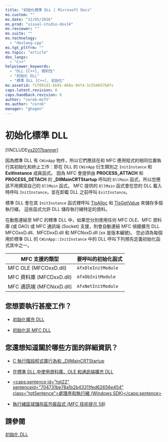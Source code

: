 ```yaml
---
title: "初始化標準 DLL | Microsoft Docs"
ms.custom: ""
ms.date: "12/05/2016"
ms.prod: "visual-studio-dev14"
ms.reviewer: ""
ms.suite: ""
ms.technology: 
  - "devlang-cpp"
ms.tgt_pltfrm: ""
ms.topic: "article"
dev_langs: 
  - "C++"
helpviewer_keywords: 
  - "DLL [C++], 規則性"
  - "初始化 DLL"
  - "標準 DLL [C++], 初始化"
ms.assetid: f1f091d1-bb91-468a-94f4-3c554657b8fc
caps.latest.revision: 8
caps.handback.revision: 8
author: "corob-msft"
ms.author: "corob"
manager: "ghogen"
---
```

# 初始化標準 DLL
[!INCLUDE[vs2017banner](../assembler/inline/includes/vs2017banner.md)]

因為標準 DLL 有 `CWinApp` 物件，所以它們應該在和 MFC 應用程式的相同位置執行其初始化和終止工作：即在 DLL 的 `CWinApp` 衍生類別之 `InitInstance` 和 **ExitInstance** 成員函式。  因為 MFC 會提供由 **PROCESS\_ATTACH** 和 **PROCESS\_DETACH** 的 **\_DllMainCRTStartup** 呼叫的 `DllMain` 函式，所以您應該不用撰寫自己的 `DllMain` 函式。  MFC 提供的 `DllMain` 函式會在您的 DLL 載入時呼叫 `InitInstance`，並在卸載 DLL 之前呼叫 `ExitInstance`。  
  
 標準 DLL 會在其 `InitInstance` 函式裡呼叫 [TlsAlloc](http://msdn.microsoft.com/library/windows/desktop/ms686801) 和 [TlsGetValue](http://msdn.microsoft.com/library/windows/desktop/ms686812) 來儲存多個執行緒。  這些函式允許 DLL 儲存執行緒特定的資料。  
  
 在動態連結至 MFC 的標準 DLL 中，如果您分別使用任何 MFC OLE、MFC 資料庫 \(或 DAO\) 或 MFC 通訊端 \(Socket\) 支援，則會自動連結 MFC 偵錯擴充 DLL MFCOxxD.dll、MFCDxxD.dll 和 MFCNxxD.dll \(xx 是版本編號\)。  您必須為每個用於標準 DLL 的 `CWinApp::InitInstance` 中的 DLL 呼叫下列預先定義初始化函式其中之一。  
  
|MFC 支援的類型|要呼叫的初始化函式|  
|---------------|---------------|  
|MFC OLE \(MFCOxxD.dll\)|`AfxOleInitModule`|  
|MFC 資料庫 \(MFCDxxD.dll\)|`AfxDbInitModule`|  
|MFC 通訊端 \(MFCNxxD.dll\)|`AfxNetInitModule`|  
  
## 您想要執行甚麼工作？  
  
-   [初始化擴充 DLL](../build/initializing-extension-dlls.md)  
  
-   [初始化非 MFC DLL](../build/initializing-non-mfc-dlls.md)  
  
## 您還想知道關於哪些方面的詳細資訊？  
  
-   [C 執行階段程式庫行為和 \_DllMainCRTStartup](../build/run-time-library-behavior.md)  
  
-   [在標準 DLL 中使用資料庫、OLE 和通訊端擴充 DLL](../build/using-database-ole-and-sockets-extension-dlls-in-regular-dlls.md)  
  
-   [\<caps:sentence id\="tgt22" sentenceid\="704731be78a1b2b43311fed62656e454" class\="tgtSentence"\>處理序和執行緒 \(Windows SDK\)\<\/caps:sentence\>](http://msdn.microsoft.com/library/windows/desktop/ms684841)  
  
-   [執行緒區域儲存區包裝函式 \(MFC 技術提示 58\)](../mfc/tn058-mfc-module-state-implementation.md)  
  
## 請參閱  
 [初始化 DLL](../build/initializing-a-dll.md)